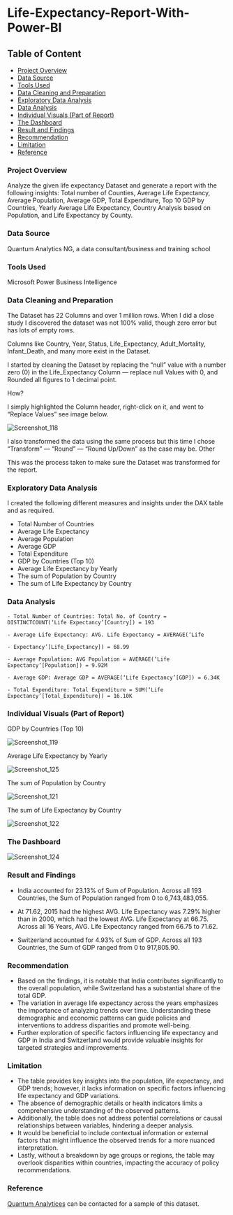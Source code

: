 # Life-Expectancy-Report-With-Power-BI

## Table of Content
- [Project Overview](#project-overview)
- [Data Source](#data-source)
- [Tools Used](#tools-used)
- [Data Cleaning and Preparation](#data-cleaning-and-preparation)
- [Exploratory Data Analysis](#exploratory-data-analysis)
- [Data Analysis](#data-analysis)
- [Individual Visuals (Part of Report)](#individual-visuals-part-of-report)
- [The Dashboard](#the-dashboard)
- [Result and Findings](#result-and-findings)
- [Recommendation](#recommendation)
- [Limitation](#limitation)
- [Reference](#reference)



### Project Overview

Analyze the given life expectancy Dataset and generate a report with the following insights: Total number of Counties, Average Life Expectancy, Average Population, Average GDP, Total Expenditure, Top 10 GDP by Countries, Yearly Average Life Expectancy, Country Analysis based on Population, and Life Expectancy by County.

### Data Source

Quantum Analytics NG, a data consultant/business and training school

### Tools Used

Microsoft Power Business Intelligence

### Data Cleaning and Preparation

The Dataset has 22 Columns and over 1 million rows. When I did a close study I discovered the dataset was not 100% valid, though zero error but has lots of empty rows.

Columns like Country, Year, Status, Life_Expectancy, Adult_Mortality, Infant_Death, and many more exist in the Dataset.

I started by cleaning the Dataset by replacing the “null” value with a number zero (0) in the Life_Expectancy Column — replace null Values with 0, and Rounded all figures to 1 decimal point.

How?

I simply highlighted the Column header, right-click on it, and went to “Replace Values” see image below.

![Screenshot_118](https://github.com/Solution92/Life-Expectancy-Report-With-Power-BI/assets/144762124/fc8b5216-05d6-420a-a803-dc2b6663318f)

I also transformed the data using the same process but this time I chose “Transform” — “Round” — “Round Up/Down” as the case may be. Other 

This was the process taken to make sure the Dataset was transformed for the report.

### Exploratory Data Analysis

I created the following different measures and insights under the DAX table and as required.

- Total Number of Countries
- Average Life Expectancy
- Average Population
- Average GDP
- Total Expenditure
- GDP by Countries (Top 10)
- Average Life Expectancy by Yearly
- The sum of Population by Country
- The sum of Life Expectancy by Country

### Data Analysis
~~~
- Total Number of Countries: Total No. of Country = DISTINCTCOUNT(‘Life Expectancy’[Country]) = 193

- Average Life Expectancy: AVG. Life Expectancy = AVERAGE(‘Life

- Expectancy’[Life_Expectancy]) = 68.99

- Average Population: AVG Population = AVERAGE(‘Life Expectancy’[Population]) = 9.92M

- Average GDP: Average GDP = AVERAGE(‘Life Expectancy’[GDP]) = 6.34K

- Total Expenditure: Total Expenditure = SUM(‘Life Expectancy’[Total_Expenditure]) = 16.10K
~~~
### Individual Visuals (Part of Report)

GDP by Countries (Top 10)

![Screenshot_119](https://github.com/Solution92/Life-Expectancy-Report-With-Power-BI/assets/144762124/d3f6839e-8d36-446f-b13d-1e2e5178ceb1)

Average Life Expectancy by Yearly

![Screenshot_125](https://github.com/Solution92/Life-Expectancy-Report-With-Power-BI/assets/144762124/d686bbae-fdfa-4947-ad70-a46b54c8e6cc)

The sum of Population by Country

![Screenshot_121](https://github.com/Solution92/Life-Expectancy-Report-With-Power-BI/assets/144762124/f068ca60-d039-483c-b5cf-8d8ca607551c)

The sum of Life Expectancy by Country

![Screenshot_122](https://github.com/Solution92/Life-Expectancy-Report-With-Power-BI/assets/144762124/1e08cb96-b78b-4117-81c9-d2ea836226e9)


### The Dashboard

![Screenshot_124](https://github.com/Solution92/Life-Expectancy-Report-With-Power-BI/assets/144762124/0eb88bfd-5952-454a-9375-1af545ffea85)


### Result and Findings

- India accounted for 23.13% of Sum of Population.  Across all 193 Countries, the Sum of Population ranged from 0 to 6,743,483,055.  

- At 71.62, 2015 had the highest AVG. Life Expectancy was 7.29% higher than in 2000, which had the lowest AVG. Life Expectancy at 66.75. Across all 16 Years, AVG. Life Expectancy ranged from 66.75 to 71.62.

- Switzerland accounted for 4.93% of Sum of GDP.  Across all 193 Countries, the Sum of GDP ranged from 0 to 917,805.90.    

### Recommendation

- Based on the findings, it is notable that India contributes significantly to the overall population, while Switzerland has a substantial share of the total GDP. 
- The variation in average life expectancy across the years emphasizes the importance of analyzing trends over time. Understanding these demographic and economic patterns can guide policies and interventions to address disparities and promote well-being. 
- Further exploration of specific factors influencing life expectancy and GDP in India and Switzerland would provide valuable insights for targeted strategies and improvements.

### Limitation

- The table provides key insights into the population, life expectancy, and GDP trends; however, it lacks information on specific factors influencing life expectancy and GDP variations. 
- The absence of demographic details or health indicators limits a comprehensive understanding of the observed patterns. 
- Additionally, the table does not address potential correlations or causal relationships between variables, hindering a deeper analysis. 
- It would be beneficial to include contextual information or external factors that might influence the observed trends for a more nuanced interpretation. 
- Lastly, without a breakdown by age groups or regions, the table may overlook disparities within countries, impacting the accuracy of policy recommendations.

### Reference

[Quantum Analytices](www.quantum.com) can be contacted for a sample of this dataset.





